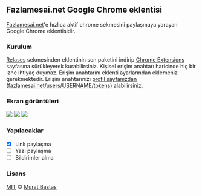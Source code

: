 ## Fazlamesai.net Google Chrome eklentisi

[Fazlamesai.net](https://fazlamesai.net)'e hızlıca aktif chrome sekmesini paylaşmaya yarayan Google Chrome eklentisidir.

### Kurulum

[Relases](https://github.com/muratbsts/fm-chrome-ext/releases) sekmesinden eklentinin son paketini indirip [Chrome Extensions](chrome://extensions/) sayfasına sürükleyerek kurabilirsiniz. Kişisel erişim anahtarı haricinde hiç bir izne ihtiyaç duymaz. Erişim anahtarını eklenti ayarlarından eklemeniz gerekmektedir. Erişim anahtarınızı [profil sayfanızdan](https://fazlamesai.net/users/USERNAME/tokens) ([fazlamesai.net/users/USERNAME/tokens](https://fazlamesai.net/users/USERNAME/tokens)) alabilirsiniz.

### Ekran görüntüleri

![](https://preview.ibb.co/i7zSvG/Screen_Shot_2017_12_05_at_13_56_37.png)
![](https://preview.ibb.co/fAJbpb/Screen_Shot_2017_12_05_at_13_56_49.png)
![](https://preview.ibb.co/ffC2Ub/Screen_Shot_2017_12_05_at_13_57_18.png)

### Yapılacaklar

- [x] Link paylaşma
- [ ] Yazı paylaşma
- [ ] Bildirimler alma

### Lisans

[MIT](https://github.com/muratbsts/fm-chrome-ext/blob/master/LICENCE) © [Murat Bastas](https://github.com/muratbsts)
